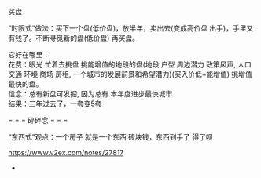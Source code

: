
买盘

“时限式“做法：买下一个盘(低价盘)，放半年，卖出去(变成高价盘 出手)，手里又有钱了。不断寻觅新的盘(低价盘) 再买盘。

它好在哪里：<br>
花费：眼光 忙着去挑盘 挑能增值的地段的盘(地段 户型 周边潜力 政策风声, 人口 交通 环境 商场 房租, 一个城市的发展前景和希望潜力)(买入价低+能增值) 挑增值最快的盘。<br>
信念：总有新盘可发掘, 因为总有 本年度进步最快城市<br>
结果：三年过去了，一套变5套


= = = 碎碎念 = = =

“东西式”观点：一个房子 就是一个东西 砖块钱，东西到手了 得了呗

https://www.v2ex.com/notes/27817

-
